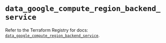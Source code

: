 # `data_google_compute_region_backend_service`

Refer to the Terraform Registry for docs: [`data_google_compute_region_backend_service`](https://registry.terraform.io/providers/hashicorp/google/6.31.0/docs/data-sources/compute_region_backend_service).
